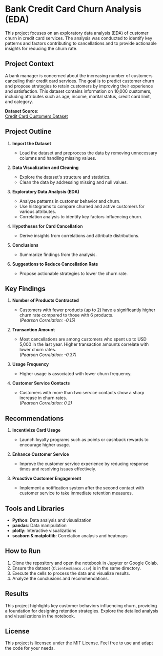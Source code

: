 # Bank Credit Card Churn Analysis (EDA)

This project focuses on an exploratory data analysis (EDA) of customer churn in credit card services. The analysis was conducted to identify key patterns and factors contributing to cancellations and to provide actionable insights for reducing the churn rate.

## Project Context
A bank manager is concerned about the increasing number of customers canceling their credit card services. The goal is to predict customer churn and propose strategies to retain customers by improving their experience and satisfaction. This dataset contains information on 10,000 customers, including attributes such as age, income, marital status, credit card limit, and category.

**Dataset Source:**  
[Credit Card Customers Dataset](https://www.kaggle.com/sakshigoyal7/credit-card-customers)

## Project Outline

1. **Import the Dataset**
   - Load the dataset and preprocess the data by removing unnecessary columns and handling missing values.
   
2. **Data Visualization and Cleaning**
   - Explore the dataset's structure and statistics.
   - Clean the data by addressing missing and null values.

3. **Exploratory Data Analysis (EDA)**
   - Analyze patterns in customer behavior and churn.
   - Use histograms to compare churned and active customers for various attributes.
   - Correlation analysis to identify key factors influencing churn.

4. **Hypotheses for Card Cancellation**
   - Derive insights from correlations and attribute distributions.

5. **Conclusions**
   - Summarize findings from the analysis.

6. **Suggestions to Reduce Cancellation Rate**
   - Propose actionable strategies to lower the churn rate.

## Key Findings

1. **Number of Products Contracted**  
   - Customers with fewer products (up to 2) have a significantly higher churn rate compared to those with 6 products.  
   *(Pearson Correlation: -0.15)*

2. **Transaction Amount**  
   - Most cancellations are among customers who spent up to USD 5,000 in the last year. Higher transaction amounts correlate with lower churn rates.  
   *(Pearson Correlation: -0.37)*

3. **Usage Frequency**  
   - Higher usage is associated with lower churn frequency.

4. **Customer Service Contacts**  
   - Customers with more than two service contacts show a sharp increase in churn rates.  
   *(Pearson Correlation: 0.2)*

## Recommendations

1. **Incentivize Card Usage**  
   - Launch loyalty programs such as points or cashback rewards to encourage higher usage.

2. **Enhance Customer Service**  
   - Improve the customer service experience by reducing response times and resolving issues effectively.

3. **Proactive Customer Engagement**  
   - Implement a notification system after the second contact with customer service to take immediate retention measures.

## Tools and Libraries
- **Python**: Data analysis and visualization
- **pandas**: Data manipulation
- **plotly**: Interactive visualizations
- **seaborn & matplotlib**: Correlation analysis and heatmaps

## How to Run
1. Clone the repository and open the notebook in Jupyter or Google Colab.
2. Ensure the dataset (`ClientesBanco.csv`) is in the same directory.
3. Execute the cells to process the data and visualize results.
4. Analyze the conclusions and recommendations.

## Results
This project highlights key customer behaviors influencing churn, providing a foundation for designing retention strategies. Explore the detailed analysis and visualizations in the notebook.

## License
This project is licensed under the MIT License. Feel free to use and adapt the code for your needs.